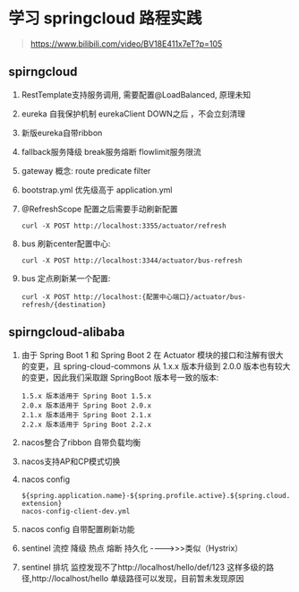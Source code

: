 # 学习 springcloud 路程实践 

> https://www.bilibili.com/video/BV18E411x7eT?p=105

## spirngcloud

1. RestTemplate支持服务调用, 需要配置@LoadBalanced, 原理未知

2. eureka 自我保护机制 eurekaClient DOWN之后 ，不会立刻清理

3. 新版eureka自带ribbon  

4. fallback服务降级 break服务熔断 flowlimit服务限流

5. gateway 概念: route  predicate filter

6. bootstrap.yml 优先级高于 application.yml

7. @RefreshScope 配置之后需要手动刷新配置 

   ```
   curl -X POST http://localhost:3355/actuator/refresh
   ```

8. bus 刷新center配置中心: 

   ```
   curl -X POST http://localhost:3344/actuator/bus-refresh
   ```

9. bus 定点刷新某一个配置: 

   ```
   curl -X POST http://localhost:{配置中心端口}/actuator/bus-refresh/{destination}
   ```

## spirngcloud-alibaba

1. 由于 Spring Boot 1 和 Spring Boot 2 在 Actuator 模块的接口和注解有很大的变更，且 spring-cloud-commons 从 1.x.x 版本升级到 2.0.0 版本也有较大的变更，因此我们采取跟 SpringBoot 版本号一致的版本:

    ```
    1.5.x 版本适用于 Spring Boot 1.5.x
    2.0.x 版本适用于 Spring Boot 2.0.x
    2.1.x 版本适用于 Spring Boot 2.1.x
    2.2.x 版本适用于 Spring Boot 2.2.x
    ```

2. nacos整合了ribbon 自带负载均衡

3. nacos支持AP和CP模式切换

4. nacos config 

    ```
    ${spring.application.name}-${spring.profile.active}.${spring.cloud.nacos.config.file-extension}
    nacos-config-client-dev.yml
    ```
    
5. nacos config 自带配置刷新功能

6. sentinel  流控 降级 热点 熔断 持久化   ---->>>类似（Hystrix）

7. sentinel  排坑 监控发现不了http://localhost/hello/def/123 这样多级的路径,http://localhost/hello 单级路径可以发现，目前暂未发现原因

